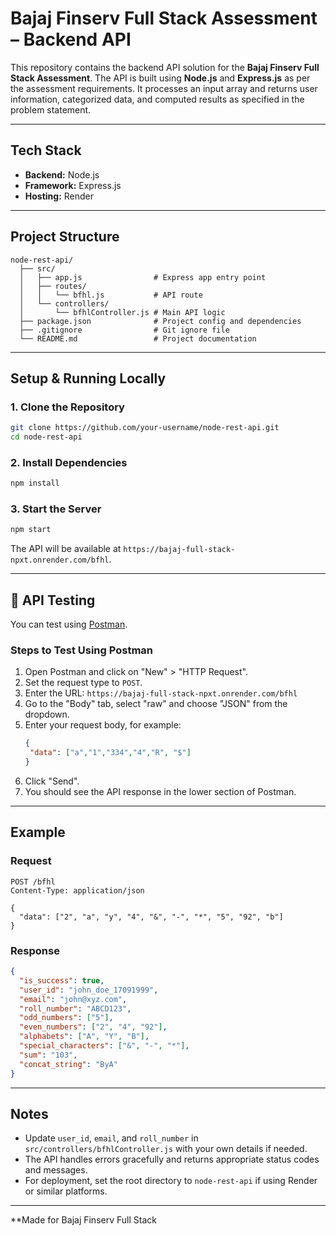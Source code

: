 # Bajaj Finserv Full Stack Assessment – Backend API

This repository contains the backend API solution for the **Bajaj Finserv Full Stack Assessment**. The API is built using **Node.js** and **Express.js** as per the assessment requirements. It processes an input array and returns user information, categorized data, and computed results as specified in the problem statement.

---

## Tech Stack

- **Backend:** Node.js
- **Framework:** Express.js
- **Hosting:** Render

---

## Project Structure

```
node-rest-api/
  ├── src/
  │   ├── app.js                # Express app entry point
  │   ├── routes/
  │   │   └── bfhl.js           # API route
  │   └── controllers/
  │       └── bfhlController.js # Main API logic
  ├── package.json              # Project config and dependencies
  ├── .gitignore                # Git ignore file
  └── README.md                 # Project documentation
```

---

## Setup & Running Locally

### 1. Clone the Repository

```bash
git clone https://github.com/your-username/node-rest-api.git
cd node-rest-api
```

### 2. Install Dependencies

```bash
npm install
```

### 3. Start the Server

```bash
npm start
```

The API will be available at `https://bajaj-full-stack-npxt.onrender.com/bfhl`.

---

## 🧪 API Testing

You can test using [Postman](https://www.postman.com/).

### Steps to Test Using Postman

1. Open Postman and click on "New" > "HTTP Request".
2. Set the request type to `POST`.
3. Enter the URL: `https://bajaj-full-stack-npxt.onrender.com/bfhl`
4. Go to the "Body" tab, select "raw" and choose "JSON" from the dropdown.
5. Enter your request body, for example:
   ```json
   {
    "data": ["a","1","334","4","R", "$"]
   }
   ```
6. Click "Send".
7. You should see the API response in the lower section of Postman.

---

## Example

### Request

```
POST /bfhl
Content-Type: application/json

{
  "data": ["2", "a", "y", "4", "&", "-", "*", "5", "92", "b"]
}
```

### Response

```json
{
  "is_success": true,
  "user_id": "john_doe_17091999",
  "email": "john@xyz.com",
  "roll_number": "ABCD123",
  "odd_numbers": ["5"],
  "even_numbers": ["2", "4", "92"],
  "alphabets": ["A", "Y", "B"],
  "special_characters": ["&", "-", "*"],
  "sum": "103",
  "concat_string": "ByA"
}
```

---

## Notes

- Update `user_id`, `email`, and `roll_number` in `src/controllers/bfhlController.js` with your own details if needed.
- The API handles errors gracefully and returns appropriate status codes and messages.
- For deployment, set the root directory to `node-rest-api` if using Render or similar platforms.

---

**Made for Bajaj Finserv Full Stack
